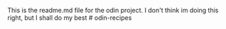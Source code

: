 This is the readme.md file for the odin project. I don't think im doing this right, but I shall do my best # odin-recipes